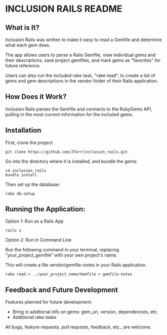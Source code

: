 INCLUSION RAILS README
======

What is It?
---------------

Inclusion Rails was written to make it easy to read a Gemfile and determine
what each gem does.

The app allows users to parse a Rails Gemfile, view individual gems and their
descriptions, save project gemfiles, and mark gems as "favorites" for future reference.

Users can also run the included rake task, "rake read", to create a list of gems
and gem descriptions in the vendor folder of their Rails application.


How Does it Work?
----------------

Inclusion Rails parses the Gemfile and connects to the RubyGems API,
pulling in the most current information for the included gems.

Installation
----------------
First, clone the project:

```
git clone https://github.com/JTorr/inclusion_rails.git
```

Go into the directory where it is installed, and bundle the gems:

```
cd inclusion_rails
bundle install
```

Then set up the database:

```
rake db:setup
```

Running the Application:
----------------

Option 1: Run as a Rails App

```
rails s
```

Option 2: Run in Command Line

Run the following command in your terminal, replacing "your_project_gemfile"
with your own project's name.

This will create a file vendor/gemfile-notes in your Rails application.

```
rake read < ../your_project_name/Gemfile > gemfile-notes
```

Feedback and Future Development
----

Features planned for future development:

* Bring in additional info on gems: gem_uri, version, dependencies, etc.
* Additional rake tasks


All bugs, feature requests, pull requests, feedback, etc., are welcome.

